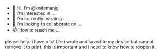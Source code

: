 - 👋 Hi, I’m @knifemanjg
- 👀 I’m interested in ...
- 🌱 I’m currently learning ...
- 💞️ I’m looking to collaborate on ...
- 📫 How to reach me ...

<!---
knifemanjg/knifemanjg is a ✨ special ✨ repository because its `README.md` (this file) appears on your GitHub profile.
You can click the Preview link to take a look at your changes.
--->
please help. i have a txt file i wrote and saved to my device but cannot retrieve it to print.
this is important and i need to know how to reopen it.
